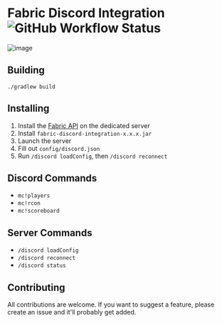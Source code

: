 # Fabric Discord Integration ![GitHub Workflow Status](https://img.shields.io/github/workflow/status/chunkaligned/fabric-discord-integration/build?style=flat-square)

![image](https://user-images.githubusercontent.com/91440203/146874212-58ca9094-ceeb-4a93-8b38-aad17fdd0ce5.png)


## Building

`./gradlew build`

## Installing

1. Install the [Fabric API](https://www.curseforge.com/minecraft/mc-mods/fabric-api/files) on the dedicated server
2. Install `fabric-discord-integration-x.x.x.jar`
3. Launch the server
4. Fill out `config/discord.json`
5. Run `/discord loadConfig`, then `/discord reconnect`

## Discord Commands
* `mc!players`
* `mc!rcon`
* `mc!scoreboard`

## Server Commands
* `/discord loadConfig`
* `/discord reconnect`
* `/discord status`

## Contributing

All contributions are welcome. If you want to suggest a feature, please create an issue and it'll probably get added.
